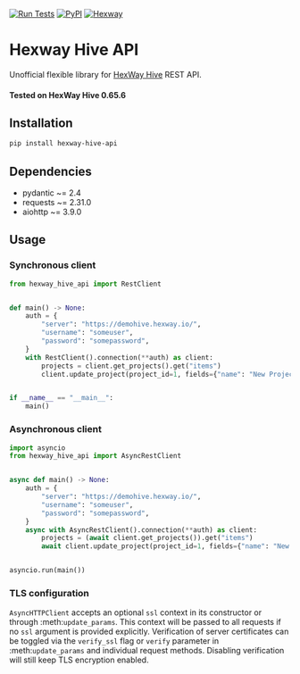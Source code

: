 [![Run Tests](https://github.com/Cur1iosity/hexway-hive-api/actions/workflows/run-tests.yml/badge.svg)](https://github.com/Cur1iosity/hexway-hive-api/actions/workflows/run-tests.yml)
[![PyPI](https://img.shields.io/pypi/v/hexway-hive-api)](https://pypi.org/project/hexway-hive-api/)
[![Hexway](https://img.shields.io/badge/hexway-visit%20site-blue)](https://hexway.io)

# Hexway Hive API

Unofficial flexible library for [HexWay Hive](https://hexway.io/hive/) REST API.

#### Tested on HexWay Hive 0.65.6

## Installation
```bash
pip install hexway-hive-api
```

## Dependencies
- pydantic ~= 2.4
- requests ~= 2.31.0
- aiohttp ~= 3.9.0

## Usage
### Synchronous client
```python
from hexway_hive_api import RestClient


def main() -> None:
    auth = {
        "server": "https://demohive.hexway.io/",
        "username": "someuser",
        "password": "somepassword",
    }
    with RestClient().connection(**auth) as client:
        projects = client.get_projects().get("items")
        client.update_project(project_id=1, fields={"name": "New Project Name"})


if __name__ == "__main__":
    main()
```

### Asynchronous client
```python
import asyncio
from hexway_hive_api import AsyncRestClient


async def main() -> None:
    auth = {
        "server": "https://demohive.hexway.io/",
        "username": "someuser",
        "password": "somepassword",
    }
    async with AsyncRestClient().connection(**auth) as client:
        projects = (await client.get_projects()).get("items")
        await client.update_project(project_id=1, fields={"name": "New Project Name"})


asyncio.run(main())
```

### TLS configuration

``AsyncHTTPClient`` accepts an optional ``ssl`` context in its constructor or
through :meth:`update_params`. This context will be passed to all requests if no
``ssl`` argument is provided explicitly. Verification of server certificates can
be toggled via the ``verify_ssl`` flag or ``verify`` parameter in
:meth:`update_params` and individual request methods. Disabling verification will
still keep TLS encryption enabled.
